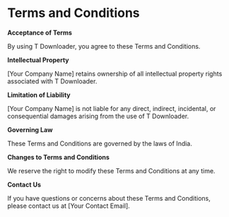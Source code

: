 # Terms and Conditions

**Acceptance of Terms**

By using T Downloader, you agree to these Terms and Conditions.

**Intellectual Property**

[Your Company Name] retains ownership of all intellectual property rights associated with T Downloader.

**Limitation of Liability**

[Your Company Name] is not liable for any direct, indirect, incidental, or consequential damages arising from the use of T Downloader.

**Governing Law**

These Terms and Conditions are governed by the laws of India.

**Changes to Terms and Conditions**

We reserve the right to modify these Terms and Conditions at any time.

**Contact Us**

If you have questions or concerns about these Terms and Conditions, please contact us at [Your Contact Email].

